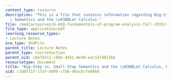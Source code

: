 ```yaml
---
content_type: resource
description: "This is a file that contains information regarding Big-Step vs. Small-Step\
  \ Semantics and the \u03BBLet Calculus."
file: /media/courses/6-820-fundamentals-of-program-analysis-fall-2015/c3d8f11717a7d499cfdbd6acbcfe09b8_MIT6_820F15_L03.pdf
file_type: application/pdf
learning_resource_types:
- Lecture Notes
ocw_type: OCWFile
parent_title: Lecture Notes
parent_type: CourseSection
parent_uid: c8e79311-c9b5-4421-6e30-eec14748516b
resourcetype: Document
title: "Big-Step vs. Small-Step Semantics and the \u03BBLet Calculus, Lecture 3"
uid: c3d8f117-17a7-d499-cfdb-d6acbcfe09b8
---
```

